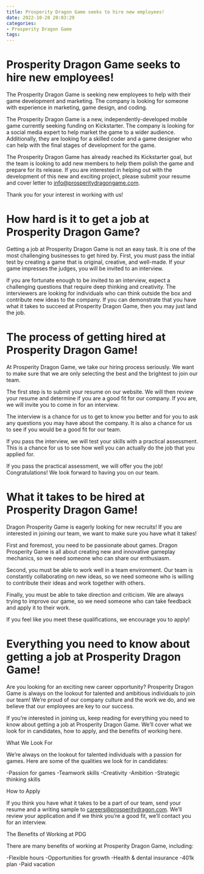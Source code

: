 ```yaml
---
title: Prosperity Dragon Game seeks to hire new employees!
date: 2022-10-28 20:03:29
categories:
- Prosperity Dragon Game
tags:
---
```



#  Prosperity Dragon Game seeks to hire new employees!

The Prosperity Dragon Game is seeking new employees to help with their game development and marketing. The company is looking for someone with experience in marketing, game design, and coding.

The Prosperity Dragon Game is a new, independently-developed mobile game currently seeking funding on Kickstarter. The company is looking for a social media expert to help market the game to a wider audience. Additionally, they are looking for a skilled coder and a game designer who can help with the final stages of development for the game.

The Prosperity Dragon Game has already reached its Kickstarter goal, but the team is looking to add new members to help them polish the game and prepare for its release. If you are interested in helping out with the development of this new and exciting project, please submit your resume and cover letter to info@prosperitydragongame.com.

Thank you for your interest in working with us!

#  How hard is it to get a job at Prosperity Dragon Game?

Getting a job at Prosperity Dragon Game is not an easy task. It is one of the most challenging businesses to get hired by. First, you must pass the initial test by creating a game that is original, creative, and well-made. If your game impresses the judges, you will be invited to an interview.

If you are fortunate enough to be invited to an interview, expect a challenging questions that require deep thinking and creativity. The interviewers are looking for individuals who can think outside the box and contribute new ideas to the company. If you can demonstrate that you have what it takes to succeed at Prosperity Dragon Game, then you may just land the job.

#  The process of getting hired at Prosperity Dragon Game!

At Prosperity Dragon Game, we take our hiring process seriously. We want to make sure that we are only selecting the best and the brightest to join our team.

The first step is to submit your resume on our website. We will then review your resume and determine if you are a good fit for our company. If you are, we will invite you to come in for an interview.

The interview is a chance for us to get to know you better and for you to ask any questions you may have about the company. It is also a chance for us to see if you would be a good fit for our team.

If you pass the interview, we will test your skills with a practical assessment. This is a chance for us to see how well you can actually do the job that you applied for.

If you pass the practical assessment, we will offer you the job! Congratulations! We look forward to having you on our team.

#  What it takes to be hired at Prosperity Dragon Game!

Dragon Prosperity Game is eagerly looking for new recruits! If you are interested in joining our team, we want to make sure you have what it takes!

First and foremost, you need to be passionate about games. Dragon Prosperity Game is all about creating new and innovative gameplay mechanics, so we need someone who can share our enthusiasm.

Second, you must be able to work well in a team environment. Our team is constantly collaborating on new ideas, so we need someone who is willing to contribute their ideas and work together with others.

Finally, you must be able to take direction and criticism. We are always trying to improve our game, so we need someone who can take feedback and apply it to their work.

If you feel like you meet these qualifications, we encourage you to apply!

#  Everything you need to know about getting a job at Prosperity Dragon Game!

Are you looking for an exciting new career opportunity? Prosperity Dragon Game is always on the lookout for talented and ambitious individuals to join our team! We’re proud of our company culture and the work we do, and we believe that our employees are key to our success.

If you’re interested in joining us, keep reading for everything you need to know about getting a job at Prosperity Dragon Game. We’ll cover what we look for in candidates, how to apply, and the benefits of working here.

What We Look For

We’re always on the lookout for talented individuals with a passion for games. Here are some of the qualities we look for in candidates:

-Passion for games -Teamwork skills -Creativity -Ambition -Strategic thinking skills

How to Apply

If you think you have what it takes to be a part of our team, send your resume and a writing sample to careers@prosperitydragon.com. We’ll review your application and if we think you’re a good fit, we’ll contact you for an interview.

The Benefits of Working at PDG

There are many benefits of working at Prosperity Dragon Game, including:

-Flexible hours -Opportunities for growth -Health & dental insurance -401k plan -Paid vacation